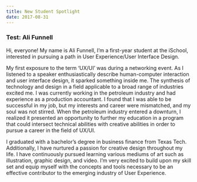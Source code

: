 ```yaml
---
title: New Student Spotlight
date: 2017-08-31
---
```


### Test: Ali Funnell

Hi, everyone! My name is Ali Funnell, I’m a first-year student at the iSchool, interested in pursuing a path in User Experience/User Interface Design.
 
My first exposure to the term ‘UX/UI’ was during a networking event. As I listened to a speaker enthusiastically describe human-computer interaction and user interface design, it sparked something inside me. The synthesis of technology and design in a field applicable to a broad range of industries excited me. I was currently working in the petroleum industry and had experience as a production accountant. I found that I was able to be successful in my job, but my interests and career were mismatched, and my soul was not stirred. When the petroleum industry entered a downturn, I realized it presented an opportunity to further my education in a program that could intersect technical abilities with creative abilities in order to pursue a career in the field of UX/UI.
 
I graduated with a bachelor’s degree in business finance from Texas Tech. Additionally, I have nurtured a passion for creative design throughout my life. I have continuously pursued learning various mediums of art such as illustration, graphic design, and video. I’m very excited to build upon my skill set and equip myself with the concepts and tools necessary to be an effective contributor to the emerging industry of User Experience. 

